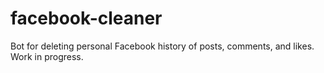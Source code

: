 # facebook-cleaner
Bot for deleting personal Facebook history of posts, comments, and likes.
Work in progress.
